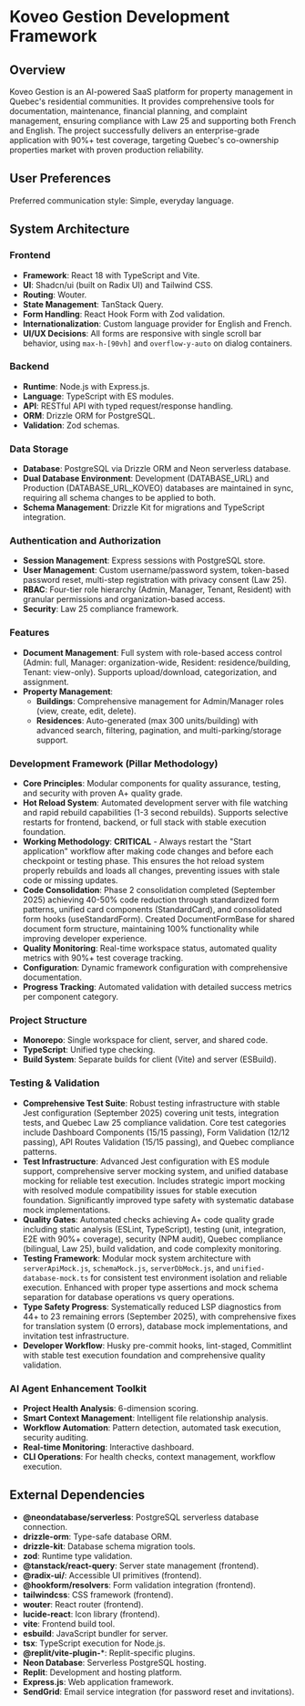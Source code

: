 # Koveo Gestion Development Framework

## Overview

Koveo Gestion is an AI-powered SaaS platform for property management in Quebec's residential communities. It provides comprehensive tools for documentation, maintenance, financial planning, and complaint management, ensuring compliance with Law 25 and supporting both French and English. The project successfully delivers an enterprise-grade application with 90%+ test coverage, targeting Quebec's co-ownership properties market with proven production reliability.

## User Preferences

Preferred communication style: Simple, everyday language.

## System Architecture

### Frontend

- **Framework**: React 18 with TypeScript and Vite.
- **UI**: Shadcn/ui (built on Radix UI) and Tailwind CSS.
- **Routing**: Wouter.
- **State Management**: TanStack Query.
- **Form Handling**: React Hook Form with Zod validation.
- **Internationalization**: Custom language provider for English and French.
- **UI/UX Decisions**: All forms are responsive with single scroll bar behavior, using `max-h-[90vh]` and `overflow-y-auto` on dialog containers.

### Backend

- **Runtime**: Node.js with Express.js.
- **Language**: TypeScript with ES modules.
- **API**: RESTful API with typed request/response handling.
- **ORM**: Drizzle ORM for PostgreSQL.
- **Validation**: Zod schemas.

### Data Storage

- **Database**: PostgreSQL via Drizzle ORM and Neon serverless database.
- **Dual Database Environment**: Development (DATABASE_URL) and Production (DATABASE_URL_KOVEO) databases are maintained in sync, requiring all schema changes to be applied to both.
- **Schema Management**: Drizzle Kit for migrations and TypeScript integration.

### Authentication and Authorization

- **Session Management**: Express sessions with PostgreSQL store.
- **User Management**: Custom username/password system, token-based password reset, multi-step registration with privacy consent (Law 25).
- **RBAC**: Four-tier role hierarchy (Admin, Manager, Tenant, Resident) with granular permissions and organization-based access.
- **Security**: Law 25 compliance framework.

### Features

- **Document Management**: Full system with role-based access control (Admin: full, Manager: organization-wide, Resident: residence/building, Tenant: view-only). Supports upload/download, categorization, and assignment.
- **Property Management**:
  - **Buildings**: Comprehensive management for Admin/Manager roles (view, create, edit, delete).
  - **Residences**: Auto-generated (max 300 units/building) with advanced search, filtering, pagination, and multi-parking/storage support.

### Development Framework (Pillar Methodology)

- **Core Principles**: Modular components for quality assurance, testing, and security with proven A+ quality grade.
- **Hot Reload System**: Automated development server with file watching and rapid rebuild capabilities (1-3 second rebuilds). Supports selective restarts for frontend, backend, or full stack with stable execution foundation.
- **Working Methodology**: **CRITICAL** - Always restart the "Start application" workflow after making code changes and before each checkpoint or testing phase. This ensures the hot reload system properly rebuilds and loads all changes, preventing issues with stale code or missing updates.
- **Code Consolidation**: Phase 2 consolidation completed (September 2025) achieving 40-50% code reduction through standardized form patterns, unified card components (StandardCard), and consolidated form hooks (useStandardForm). Created DocumentFormBase for shared document form structure, maintaining 100% functionality while improving developer experience.
- **Quality Monitoring**: Real-time workspace status, automated quality metrics with 90%+ test coverage tracking.
- **Configuration**: Dynamic framework configuration with comprehensive documentation.
- **Progress Tracking**: Automated validation with detailed success metrics per component category.

### Project Structure

- **Monorepo**: Single workspace for client, server, and shared code.
- **TypeScript**: Unified type checking.
- **Build System**: Separate builds for client (Vite) and server (ESBuild).

### Testing & Validation

- **Comprehensive Test Suite**: Robust testing infrastructure with stable Jest configuration (September 2025) covering unit tests, integration tests, and Quebec Law 25 compliance validation. Core test categories include Dashboard Components (15/15 passing), Form Validation (12/12 passing), API Routes Validation (15/15 passing), and Quebec compliance patterns.
- **Test Infrastructure**: Advanced Jest configuration with ES module support, comprehensive server mocking system, and unified database mocking for reliable test execution. Includes strategic import mocking with resolved module compatibility issues for stable execution foundation. Significantly improved type safety with systematic database mock implementations.
- **Quality Gates**: Automated checks achieving A+ code quality grade including static analysis (ESLint, TypeScript), testing (unit, integration, E2E with 90%+ coverage), security (NPM audit), Quebec compliance (bilingual, Law 25), build validation, and code complexity monitoring.
- **Testing Framework**: Modular mock system architecture with `serverApiMock.js`, `schemaMock.js`, `serverDbMock.js`, and `unified-database-mock.ts` for consistent test environment isolation and reliable execution. Enhanced with proper type assertions and mock schema separation for database operations vs query operations.
- **Type Safety Progress**: Systematically reduced LSP diagnostics from 44+ to 23 remaining errors (September 2025), with comprehensive fixes for translation system (0 errors), database mock implementations, and invitation test infrastructure.
- **Developer Workflow**: Husky pre-commit hooks, lint-staged, Commitlint with stable test execution foundation and comprehensive quality validation.

### AI Agent Enhancement Toolkit

- **Project Health Analysis**: 6-dimension scoring.
- **Smart Context Management**: Intelligent file relationship analysis.
- **Workflow Automation**: Pattern detection, automated task execution, security auditing.
- **Real-time Monitoring**: Interactive dashboard.
- **CLI Operations**: For health checks, context management, workflow execution.

## External Dependencies

- **@neondatabase/serverless**: PostgreSQL serverless database connection.
- **drizzle-orm**: Type-safe database ORM.
- **drizzle-kit**: Database schema migration tools.
- **zod**: Runtime type validation.
- **@tanstack/react-query**: Server state management (frontend).
- **@radix-ui/**: Accessible UI primitives (frontend).
- **@hookform/resolvers**: Form validation integration (frontend).
- **tailwindcss**: CSS framework (frontend).
- **wouter**: React router (frontend).
- **lucide-react**: Icon library (frontend).
- **vite**: Frontend build tool.
- **esbuild**: JavaScript bundler for server.
- **tsx**: TypeScript execution for Node.js.
- **@replit/vite-plugin-***: Replit-specific plugins.
- **Neon Database**: Serverless PostgreSQL hosting.
- **Replit**: Development and hosting platform.
- **Express.js**: Web application framework.
- **SendGrid**: Email service integration (for password reset and invitations).
